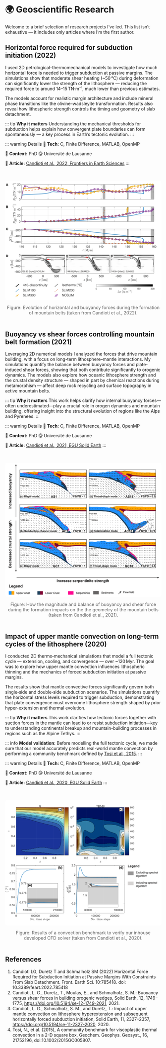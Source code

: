 # 🌍 Geoscientific Research

Welcome to a brief selection of research projects I’ve led. This list isn’t exhaustive — it includes only articles where I’m the first author.

## Horizontal force required for subduction initiation (2022)

I used 2D petrological–thermomechanical models to investigate how much horizontal force is needed to trigger subduction at passive margins. The simulations show that moderate shear heating (~50 °C) during deformation can significantly lower the strength of the lithosphere — reducing the required force to around 14–15 TN·m⁻¹, much lower than previous estimates.

The models account for realistic margin architecture and include mineral phase transitions like the olivine–wadsleyite transformation. Results also reveal how lithospheric strength controls the timing and geometry of slab detachment.

::: tip **Why it matters**
Understanding the mechanical thresholds for subduction helps explain how convergent plate boundaries can form spontaneously — a key process in Earth’s tectonic evolution.
:::

::: warning Details
🔧 **Tech:** C, Finite Difference, MATLAB, OpenMP

🏢 **Context:** PhD @ Université de Lausanne

📄 **Article:** [Candioti et al., 2022, Frontiers in Earth Sciences](https://www.frontiersin.org/journals/earth-science/articles/10.3389/feart.2022.785418/full "Candioti et al., 2022, Frontiers")
:::

<figure style="margin: 3rem 0; text-align: center;">
  <img
    src="/projects/Candioti_et_al_2022_forces.png"
    alt="Horizontal forces"
    style="max-width: 100%; height: auto; border-radius: 6px;"
  />
  <figcaption style="margin-top: 0.75rem; font-size: 0.9rem; color: #666;">
    Figure: Evolution of horizontal and buoyancy forces during the formation of mountain belts (taken from Candioti et al., 2022).
  </figcaption>
</figure>

## Buoyancy vs shear forces controlling mountain belt formation (2021)

Leveraging 2D numerical models I analyzed the forces that drive mountain building, with a focus on long-term lithosphere–mantle interactions. My simulations quantify the balance between buoyancy forces and plate-induced shear forces, showing that both contribute significantly to orogenic dynamics. The models also explore how oceanic lithosphere strength and the crustal density structure — shaped in part by chemical reactions during metamorphism — affect deep rock recycling and surface topography in active mountain belts.

::: tip **Why it matters**
This work helps clarify how internal buoyancy forces—often underestimated—play a crucial role in orogen dynamics and mountain building, offering insight into the structural evolution of regions like the Alps and Pyrenees.
:::

::: warning Details
🔧 **Tech:** C, Finite Difference, MATLAB, OpenMP

🏢 **Context:** PhD @ Université de Lausanne

📄 **Article:** [Candioti et al., 2021, EGU Solid Earth](https://se.copernicus.org/articles/12/1749/2021/ "Candioti et al., 2021, EGU SE")
:::

<figure style="margin: 3rem 0; text-align: center;">
  <img
    src="/projects/Candioti_et_al_2021_buoyancy.png"
    alt="Buoyancy vs shear"
    style="max-width: 100%; height: auto; border-radius: 6px;"
  />
  <figcaption style="margin-top: 0.75rem; font-size: 0.9rem; color: #666;">
    Figure: How the magnitude and balance of buoyancy and shear force during the formation impacts on the the geometry of the mountain belts (taken from Candioti et al., 2021).
  </figcaption>
</figure>

## Impact of upper mantle convection on long-term cycles of the lithosphere (2020)

I conducted 2D thermo‑mechanical simulations that model a full tectonic cycle — extension, cooling, and convergence — over ~120 Myr. The goal was to explore how upper mantle convection influences lithospheric thinning and the mechanics of forced subduction initiation at passive margins.

The results show that mantle convective forces significantly govern both single‑side and double‑side subduction scenarios. The simulations quantify the horizontal stress levels required to trigger subduction, demonstrating that plate convergence must overcome lithosphere strength shaped by prior hyper-extension and thermal evolution.

::: tip **Why it matters**
This work clarifies how tectonic forces together with suction forces in the mantle can lead to or resist subduction initiation—key to understanding continental breakup and mountain-building processes in regions such as the Alpine Tethys.
:::

::: info **Model validation:**
Before modelling the full tectonic cycle, we made sure that our model accurately predicts real-world mantle convection by performing a community benchmark defined by [Tosi et al., 2015](https://agupubs.onlinelibrary.wiley.com/doi/full/10.1002/2015gc005807 "Tosi et al., 2015, AGU G3").
:::

::: warning Details
🔧 **Tech:** C, Finite Difference, MATLAB, OpenMP

🏢 **Context:** PhD @ Université de Lausanne

📄 **Article:** [Candioti et al., 2020, EGU Solid Earth](https://se.copernicus.org/articles/11/2327/2020/ "Candioti et al., 2020, EGU SE")
:::


<figure style="margin: 3rem 0; text-align: center;">
  <img
    src="/projects/Candioti_et_al_2020_benchmark.png"
    alt="Convection benchmark"
    style="max-width: 100%; height: auto; border-radius: 6px;"
  />
  <figcaption style="margin-top: 0.75rem; font-size: 0.9rem; color: #666;">
    Figure: Results of a convection benchmark to verify our inhouse developed CFD solver (taken from Candioti et al., 2020).
  </figcaption>
</figure>

## References

<div class="references">

1. Candioti LG, Duretz T and Schmalholz SM (2022) Horizontal Force Required for Subduction Initiation at Passive Margins With Constraints From Slab Detachment. Front. Earth Sci. 10:785418. doi: 10.3389/feart.2022.785418
2. Candioti, L. G., Duretz, T., Moulas, E., and Schmalholz, S. M.: Buoyancy versus shear forces in building orogenic wedges, Solid Earth, 12, 1749–1775, https://doi.org/10.5194/se-12-1749-2021, 2021.
3. Candioti, L. G., Schmalholz, S. M., and Duretz, T.: Impact of upper mantle convection on lithosphere hyperextension and subsequent horizontally forced subduction initiation, Solid Earth, 11, 2327–2357, https://doi.org/10.5194/se-11-2327-2020, 2020.
4. Tosi, N., et al. (2015), A community benchmark for viscoplastic thermal convection in a 2-D square box, Geochem. Geophys. Geosyst., 16, 21752196, doi:10.1002/2015GC005807.

</div>

